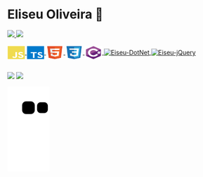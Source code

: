 
# Eliseu Oliveira 👋
 <div>
  <a href="https://github.com/eliseudev/">
  <img height="180em" src="https://github-readme-stats.vercel.app/api?username=eliseudev&show_icons=true&theme=dracula"/>
  <img height="180em" src="https://github-readme-stats.anuraghazra1.vercel.app/api/top-langs/?username=eliseudev&layout=compact&theme=dracula"/>
</div>
<div style="display: inline_block"><br>
  <img align="center" alt="Eliseu-Js" height="30" width="40" src="https://raw.githubusercontent.com/devicons/devicon/master/icons/javascript/javascript-plain.svg">
  <img align="center" alt="Eliseu-Ts" height="30" width="40" src="https://raw.githubusercontent.com/devicons/devicon/master/icons/typescript/typescript-plain.svg">
  <img align="center" alt="Eliseu-HTML" height="30" width="40" src="https://raw.githubusercontent.com/devicons/devicon/master/icons/html5/html5-original.svg">
  <img align="center" alt="Eliseu-CSS" height="30" width="40" src="https://raw.githubusercontent.com/devicons/devicon/master/icons/css3/css3-original.svg">
  <img align="center" alt="Eliseu-Csharp" height="30" width="40" src="https://raw.githubusercontent.com/devicons/devicon/master/icons/csharp/csharp-original.svg">
 <img align="center" alt="Eiseu-DotNet" height="30" width="40" src="https://raw.githubusercontent.com/devicon/blob/master/icons/dotnetcore/dotnetcore-original.svg">
 <img align="center" alt="Eiseu-jQuery" height="30" width="40" src="https://raw.githubusercontent.com/devicons/devicon/blob/master/icons/jquery/jquery-original.svg">
</div>
  
  ##
 
<div> 
  <a href="https://www.instagram.com/oliveiraeliseu.cs/" target="_blank"><img src="https://img.shields.io/badge/-Instagram-%23E4405F?style=for-the-badge&logo=instagram&logoColor=white" target="_blank"></a>
  <a href="https://www.linkedin.com/in/eliseu-oliveira-361a21153/" target="_blank"><img src="https://img.shields.io/badge/-LinkedIn-%230077B5?style=for-the-badge&logo=linkedin&logoColor=white" target="_blank"></a> 
 
  ![Snake animation](https://github.com/rafaballerini/rafaballerini/blob/output/github-contribution-grid-snake.svg)
</div>
